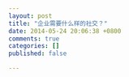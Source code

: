 ```yaml
---
layout: post
title: "企业需要什么样的社交？"
date: 2014-05-24 20:06:38 +0800
comments: true
categories: []
published: false

---
```

